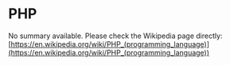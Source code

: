 # PHP

No summary available. Please check the Wikipedia page directly: [https://en.wikipedia.org/wiki/PHP_(programming_language)](https://en.wikipedia.org/wiki/PHP_(programming_language))
